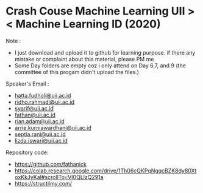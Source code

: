 # Crash Couse Machine Learning UII >< Machine Learning ID (2020)


Note : 

* I just download and upload it to github for learning purpose. if there any mistake or complaint about this material, please PM me
* Some Day folders are empty coz i only attend on Day 6,7, and 9 (the committee of this progam didn't upload the files.)


Speaker's Email : 
- hatta.fudholi@uii.ac.id
- ridho.rahmadi@uii.ac.id
- syarif@uii.ac.id
- fathan@uii.ac.id
- rian.adam@uii.ac.id
- arrie.kurniawardhani@uii.ac.id
- septia.rani@uii.ac.id
- lizda.iswari@uii.ac.id

Repository code:
- https://github.com/fathanick
- https://colab.research.google.com/drive/1Th06cQKPqNgqcBZK8dy80XtoxKkJyKaI#scrollTo=VI0QLlzQ291a
- https://structilmy.com/
